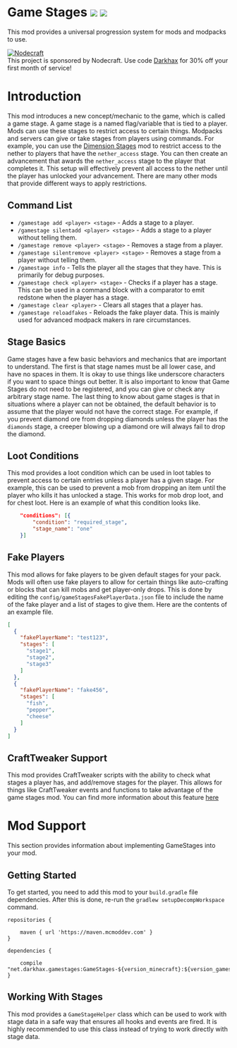 # Game Stages [![](http://cf.way2muchnoise.eu/268655.svg)](https://minecraft.curseforge.com/projects/game-stages) [![](http://cf.way2muchnoise.eu/versions/268655.svg)](https://minecraft.curseforge.com/projects/game-stages)
This mod provides a universal progression system for mods and modpacks to use. 

[![Nodecraft](https://nodecraft.com/assets/images/logo-dark.png)](https://nodecraft.com/r/darkhax)    
This project is sponsored by Nodecraft. Use code [Darkhax](https://nodecraft.com/r/darkhax) for 30% off your first month of service!

# Introduction
This mod introduces a new concept/mechanic to the game, which is called a game stage. A game stage is a named flag/variable that is tied to a player. Mods can use these stages to restrict access to certain things. Modpacks and servers can give or take stages from players using commands. For example, you can use the [Dimension Stages](https://minecraft.curseforge.com/projects/dimension-stages) mod to restrict access to the nether to players that have the `nether_access` stage. You can then create an advancement that awards the `nether_access` stage to the player that completes it. This setup will effectively prevent all access to the nether until the player has unlocked your advancement. There are many other mods that provide different ways to apply restrictions. 

## Command List
- `/gamestage add <player> <stage>` - Adds a stage to a player.
- `/gamestage silentadd <player> <stage>` - Adds a stage to a player without telling them.
- `/gamestage remove <player> <stage>` - Removes a stage from a player.
- `/gamestage silentremove <player> <stage>` - Removes a stage from a player without telling them.
- `/gamestage info` - Tells the player all the stages that they have. This is primarily for debug purposes. 
- `/gamestage check <player> <stage>` - Checks if a player has a stage. This can be used in a command block with a comparator to emit redstone when the player has a stage.
- `/gamestage clear <player>` - Clears all stages that a player has.
- `/gamestage reloadfakes` - Reloads the fake player data. This is mainly used for advanced modpack makers in rare circumstances.

## Stage Basics
Game stages have a few basic behaviors and mechanics that are important to understand. The first is that stage names must be all lower case, and have no spaces in them. It is okay to use things like underscore characters if you want to space things out better. It is also important to know that Game Stages do not need to be registered, and you can give or check any arbitrary stage name. The last thing to know about game stages is that in situations where a player can not be obtained, the default behavior is to assume that the player would not have the correct stage. For example, if you prevent diamond ore from dropping diamonds unless the player has the `diamonds` stage, a creeper blowing up a diamond ore will always fail to drop the diamond. 

## Loot Conditions
This mod provides a loot condition which can be used in loot tables to prevent access to certain entries unless a player has a given stage. For example, this can be used to prevent a mob from dropping an item until the player who kills it has unlocked a stage. This works for mob drop loot, and for chest loot. Here is an example of what this condition looks like. 

```json
	"conditions": [{
		"condition": "required_stage",
		"stage_name": "one"
	}]
```

## Fake Players
This mod allows for fake players to be given default stages for your pack. Mods will often use fake players to allow for certain things like auto-crafting or blocks that can kill mobs and get player-only drops. This is done by editing the `config/gameStagesFakePlayerData.json` file to include the name of the fake player and a list of stages to give them. Here are the contents of an example file.

```json
[
  {
    "fakePlayerName": "test123",
    "stages": [
      "stage1",
      "stage2",
      "stage3"
    ]
  },
  {
    "fakePlayerName": "fake456",
    "stages": [
      "fish",
      "pepper",
      "cheese"
    ]
  }
]
```

## CraftTweaker Support
This mod provides CraftTweaker scripts with the ability to check what stages a player has, and add/remove stages for the player. This allows for things like CraftTweaker events and functions to take advantage of the game stages mod. You can find more information about this feature [here](https://docs.blamejared.com/en/#Mods/GameStages/Player_Stages/)

# Mod Support
This section provides information about implementing GameStages into your mod. 

## Getting Started
To get started, you need to add this mod to your `build.gradle` file dependencies. After this is done, re-run the `gradlew setupDecompWorkspace` command.
```
repositories {

    maven { url 'https://maven.mcmoddev.com' }
}

dependencies {

    compile "net.darkhax.gamestages:GameStages-${version_minecraft}:${version_gamestages}"
}
```

## Working With Stages
This mod provides a `GameStageHelper` class which can be used to work with stage data in a safe way that ensures all hooks and events are fired. It is highly recommended to use this class instead of trying to work directly with stage data. 
